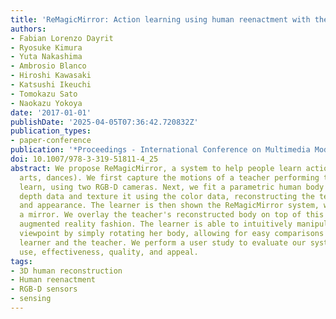 ```yaml
---
title: 'ReMagicMirror: Action learning using human reenactment with the mirror metaphor'
authors:
- Fabian Lorenzo Dayrit
- Ryosuke Kimura
- Yuta Nakashima
- Ambrosio Blanco
- Hiroshi Kawasaki
- Katsushi Ikeuchi
- Tomokazu Sato
- Naokazu Yokoya
date: '2017-01-01'
publishDate: '2025-04-05T07:36:42.720832Z'
publication_types:
- paper-conference
publication: '*Proceedings - International Conference on Multimedia Modeling (MMM)*'
doi: 10.1007/978-3-319-51811-4_25
abstract: We propose ReMagicMirror, a system to help people learn actions (e.g., martial
  arts, dances). We first capture the motions of a teacher performing the action to
  learn, using two RGB-D cameras. Next, we fit a parametric human body model to the
  depth data and texture it using the color data, reconstructing the teacher's motion
  and appearance. The learner is then shown the ReMagicMirror system, which acts as
  a mirror. We overlay the teacher's reconstructed body on top of this mirror in an
  augmented reality fashion. The learner is able to intuitively manipulate the reconstruction's
  viewpoint by simply rotating her body, allowing for easy comparisons between the
  learner and the teacher. We perform a user study to evaluate our system's ease of
  use, effectiveness, quality, and appeal.
tags:
- 3D human reconstruction
- Human reenactment
- RGB-D sensors
- sensing
---
```


